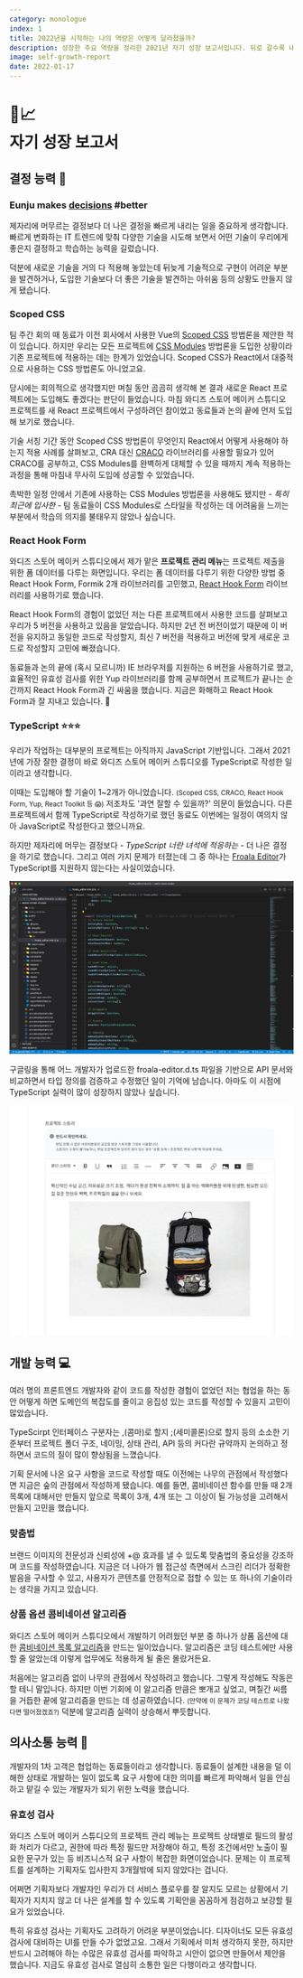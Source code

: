 ```yaml
---
category: monologue
index: 1
title: 2022년을 시작하는 나의 역량은 어떻게 달라졌을까?
description: 성장한 주요 역량을 정리한 2021년 자기 성장 보고서입니다. 뒤로 갈수록 내용이 부실한 건 비밀입니다.
image: self-growth-report
date: 2022-01-17
---
```


# 🤩📈<br />자기 성장 보고서

## 결정 능력 🧐

### Eunju makes <u>**decisions**</u> #better

제자리에 머무르는 결정보다 더 나은 결정을 빠르게 내리는 일을 중요하게 생각합니다. 빠르게 변화하는 IT 트렌드에 맞춰 다양한 기술을 시도해 보면서 어떤 기술이 우리에게 좋은지 결정하고 학습하는 능력을 길렀습니다.

덕분에 새로운 기술을 거의 다 적용해 놓았는데 뒤늦게 기술적으로 구현이 어려운 부분을 발견하거나, 도입한 기술보다 더 좋은 기술을 발견하는 아쉬움 등의 상황도 만들지 않게 됐습니다.

### Scoped CSS

팀 주간 회의 때 동료가 이전 회사에서 사용한 Vue의 [Scoped CSS](https://vue-loader.vuejs.org/guide/scoped-css.html) 방법론을 제안한 적이 있습니다. 하지만 우리는 모든 프로젝트에 [CSS Modules](https://github.com/css-modules/css-modules) 방법론을 도입한 상황이라 기존 프로젝트에 적용하는 데는 한계가 있었습니다. Scoped CSS가 React에서 대중적으로 사용하는 CSS 방법론도 아니었고요.

당시에는 회의적으로 생각했지만 며칠 동안 곰곰히 생각해 본 결과 새로운 React 프로젝트에는 도입해도 좋겠다는 판단이 들었습니다. 마침 와디즈 스토어 메이커 스튜디오 프로젝트를 새 React 프로젝트에서 구성하려던 참이었고 동료들과 논의 끝에 먼저 도입해 보기로 했습니다.

기술 서칭 기간 동안 Scoped CSS 방법론이 무엇인지 React에서 어떻게 사용해야 하는지 적용 사례를 살펴보고, CRA 대신 [CRACO](https://github.com/gsoft-inc/craco) 라이브러리를 사용할 필요가 있어 CRACO를 공부하고, CSS Modules를 완벽하게 대체할 수 있을 때까지 계속 적용하는 과정을 통해 마침내 무사히 도입에 성공할 수 있었습니다.

촉박한 일정 안에서 기존에 사용하는 CSS Modules 방법론을 사용해도 됐지만 *- 특히 최근에 입사한 -* 팀 동료들이 CSS Modules로 스타일을 작성하는 데 어려움을 느끼는 부분에서 학습의 의지를 불태우지 않았나 싶습니다.

### React Hook Form

와디즈 스토어 메이커 스튜디오에서 제가 맡은 **프로젝트 관리 메뉴**는 프로젝트 제출을 위한 폼 데이터를 다루는 화면입니다. 우리는 폼 데이터를 다루기 위한 다양한 방법 중 React Hook Form, Formik 2개 라이브러리를 고민했고, [React Hook Form](https://react-hook-form.com/kr) 라이브러리를 사용하기로 했습니다.

React Hook Form의 경험이 없었던 저는 다른 프로젝트에서 사용한 코드를 살펴보고 우리가 5 버전을 사용하고 있음을 알았습니다. 하지만 2년 전 버전이었기 때문에 이 버전을 유지하고 동일한 코드로 작성할지, 최신 7 버전을 적용하고 버전에 맞게 새로운 코드로 작성할지 고민에 빠졌습니다.

동료들과 논의 끝에 (혹시 모르니까) IE 브라우저를 지원하는 6 버전을 사용하기로 했고, 효율적인 유효성 검사를 위한 Yup 라이브러리를 함께 공부하면서 프로젝트가 끝나는 순간까지 React Hook Form과 긴 싸움을 했습니다. 지금은 화해하고 React Hook Form과 잘 지내고 있습니다. 🤝

### TypeScript ⭐️⭐️⭐️

우리가 작업하는 대부분의 프로젝트는 아직까지 JavaScript 기반입니다. 그래서 2021년에 가장 잘한 결정이 바로 와디즈 스토어 메이커 스튜디오를 TypeScript로 작성한 일이라고 생각합니다.

이때는 도입해야 할 기술이 1~2개가 아니었습니다. <small>(Scoped CSS, CRACO, React Hook Form, Yup, React Toolkit 등 😱)</small> 저조차도 '과연 잘할 수 있을까?' 의문이 들었습니다. 다른 프로젝트에서 함께 TypeScript로 작성하기로 했던 동료도 이번에는 일정이 여의치 않아 JavaScript로 작성한다고 했으니까요.

하지만 제자리에 머무는 결정보다 *- TypeScript 너란 녀석에 적응하는 -* 더 나은 결정을 하기로 했습니다. 그리고 여러 가지 문제가 터졌는데 그 중 하나는 [Froala Editor](https://github.com/froala/wysiwyg-editor-release)가 TypeScript를 지원하지 않는다는 사실이었습니다.

![Froala Editor 타입 정의하기](./declare-froala-editor.jpg)

구글링을 통해 어느 개발자가 업로드한 froala-editor.d.ts 파일을 기반으로 API 문서와 비교하면서 타입 정의를 검증하고 수정했던 일이 기억에 남습니다. 아마도 이 시점에 TypeScript 실력이 많이 성장하지 않았나 싶습니다.

![스튜디오 화면에 적용한 Froala Editor](./froala-editor-in-maker-studio.jpg)

## 개발 능력 💻

여러 명의 프론트엔드 개발자와 같이 코드를 작성한 경험이 없었던 저는 협업을 하는 동안 어떻게 하면 도메인의 복잡도를 줄이고 응집성 있는 코드를 작성할 수 있을지 고민이 많았습니다.

TypeScirpt 인터페이스 구분자는 ,(콤마)로 할지 ;(세미콜론)으로 할지 등의 소소한 기준부터 프로젝트 폴더 구조, 네이밍, 상태 관리, API 등의 커다란 규약까지 논의하고 정하면서 코드의 질이 많이 향상됨을 느꼈습니다.

기획 문서에 나온 요구 사항을 코드로 작성할 때도 이전에는 나무의 관점에서 작성했다면 지금은 숲의 관점에서 작성하게 됐습니다. 예를 들면, 콤비네이션 함수를 만들 때 2개 목록에 대해서만 만들지 앞으로 목록이 3개, 4개 또는 그 이상이 될 가능성을 고려해서 만들지 고민을 했습니다.

### 맞춤법

브랜드 이미지의 전문성과 신뢰성에 +@ 효과를 낼 수 있도록 맞춤법의 중요성을 강조하며 코드를 작성하였습니다. 지금은 더 나아가 웹 접근성 측면에서 스크린 리더가 정확한 발음을 구사할 수 있고, 사용자가 콘텐츠를 안정적으로 접할 수 있는 또 하나의 기술이라는 생각을 가지고 있습니다.

### 상품 옵션 콤비네이션 알고리즘

와디즈 스토어 메이커 스튜디오에서 개발하기 어려웠던 부분 중 하나가 상품 옵션에 대한 [콤비네이션 목록 알고리즘](/post/typescript/combine-arrays)을 만드는 일이었습니다. 알고리즘은 코딩 테스트에만 사용할 줄 알았는데 이렇게 업무에도 적용하게 될 줄은 몰랐거든요.

처음에는 알고리즘 없이 나무의 관점에서 작성하려고 했습니다. 그렇게 작성해도 작동은 할 테니 말입니다. 하지만 이번 기회에 이 알고리즘 만큼은 뽀개고 싶었고, 며칠간 씨름을 거듭한 끝에 알고리즘을 만드는 데 성공하였습니다. <small>(만약에 이 문제가 코딩 테스트로 나왔다면 떨어졌겠죠?)</small> 덕분에 알고리즘 실력이 상승해서 뿌듯합니다.

## 의사소통 능력 💬

개발자의 1차 고객은 협업하는 동료들이라고 생각합니다. 동료들이 설계한 내용을 덜 이해한 상태로 개발하는 일이 없도록 요구 사항에 대한 의미를 빠르게 파악해서 일을 안심하고 맡길 수 있는 개발자가 되기 위한 노력을 했습니다.

### 유효성 검사

와디즈 스토어 메이커 스튜디오의 프로젝트 관리 메뉴는 프로젝트 상태별로 필드의 활성화 처리가 다르고, 권한에 따라 특정 필드만 저장해야 하고, 특정 조건에서만 노출이 필요한 문구가 있는 등 비즈니스적 요구 사항이 복잡한 화면이었습니다. 문제는 이 프로젝트를 설계하는 기획자도 입사한지 3개월밖에 되지 않았다는 겁니다.

어쩌면 기획자보다 개발자인 우리가 더 서비스 플로우를 잘 알지도 모르는 상황에서 기획자가 지치지 않고 더 나은 설계를 할 수 있도록 기획안을 꼼꼼하게 점검하고 보강할 필요가 있었습니다.

특히 유효성 검사는 기획자도 고려하기 어려운 부분이었습니다. 디자이너도 모든 유효성 검사에 대비하는 UI를 만들 수가 없었고요. 그래서 기획에서 미처 생각하지 못한, 하지만 반드시 고려해야 하는 수많은 유효성 검사를 파악하고 시안이 없으면 만들어서 제안을 했습니다. 지금도 유효성 검사로 열심히 소통한 일은 다행이라고 생각합니다.
